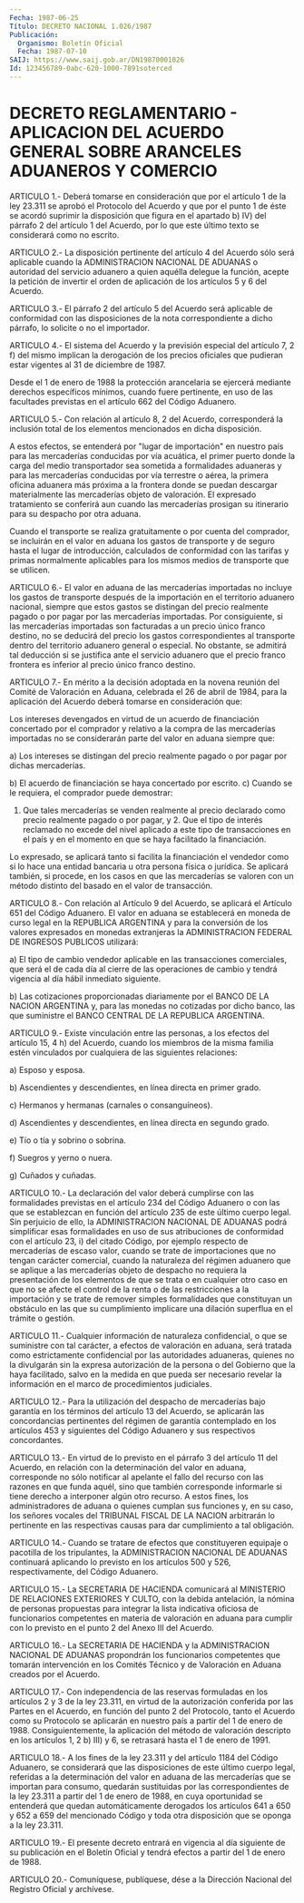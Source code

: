 ```yaml
---
Fecha: 1987-06-25
Título: DECRETO NACIONAL 1.026/1987
Publicación:
  Organismo: Boletín Oficial
  Fecha: 1987-07-10
SAIJ: https://www.saij.gob.ar/DN19870001026
Id: 123456789-0abc-620-1000-7891soterced
---
```

# DECRETO REGLAMENTARIO - APLICACION DEL ACUERDO GENERAL SOBRE ARANCELES ADUANEROS Y COMERCIO

<a id="1"></a>
ARTICULO  1.-  Deberá  tomarse  en  consideración  que  por el artículo  1  de la ley 23.311 se aprobó el Protocolo del Acuerdo  y que por el punto  1  de  éste se acordó suprimir la disposición que figura en el apartado b) IV)  del  párrafo  2  del  artículo  1 del Acuerdo,  por  lo  que  este  último  texto  se considerará como no escrito.

<a id="2"></a>
ARTICULO  2.-  La  disposición  pertinente  del artículo 4 del Acuerdo  sólo será aplicable cuando la ADMINISTRACION  NACIONAL  DE ADUANAS o  autoridad  del servicio aduanero a quien aquélla delegue la función, acepte la petición  de  invertir el orden de aplicación de los artículos 5 y 6 del Acuerdo.

<a id="3"></a>
ARTICULO  3.-  El  párrafo  2  del artículo 5 del Acuerdo será aplicable  de  conformidad  con  las  disposiciones    de  la  nota correspondiente  a  dicho  párrafo, lo solicite o no el importador.

<a id="4"></a>
ARTICULO 4.- El sistema del Acuerdo y la previsión especial del artículo  7,  2  f) del mismo implican la derogación de los precios oficiales que pudieran  estar  vigentes al 31 de diciembre de 1987.

Desde el 1 de enero de 1988 la protección  arancelaria  se ejercerá mediante derechos específicos mínimos, cuando fuere pertinente,  en uso  de  las  facultades  previstas  en  el artículo 662 del Código Aduanero.

<a id="5"></a>
ARTICULO  5.-  Con  relación  al  artículo  8,  2 del Acuerdo, corresponderá  la  inclusión total de los elementos mencionados  en dicha disposición.

A  estos  efectos, se  entenderá  por  "lugar  de  importación"  en nuestro país  para  las mercaderías conducidas por vía acuática, el primer puerto donde la  carga  del medio transportador sea sometida a formalidades aduaneras y para  las mercaderías conducidas por vía terrestre o aérea, la primera oficina  aduanera  más  próxima  a la frontera  donde  se  puedan descargar materialmente las mercaderías objeto de valoración.  El  expresado  tratamiento  se conferirá aun cuando las mercaderías prosigan su itinerario para su  despacho por otra aduana.

Cuando  el  transporte  se  realiza gratuitamente o por cuenta  del comprador,  se  incluirán en el  valor  en  aduana  los  gastos  de transporte y de seguro  hasta  el lugar de introducción, calculados de  conformidad  con las tarifas y  primas  normalmente  aplicables para los mismos medios de transporte que se utilicen.

<a id="6"></a>
ARTICULO  6.- El valor en aduana de las mercaderías importadas no incluye los gastos  de  transporte  después de la importación en el  territorio  aduanero  nacional, siempre  que  estos  gastos  se distingan  del  precio  realmente   pagado  o  por  pagar  por  las mercaderías  importadas.  Por  consiguiente,   si  las  mercaderías importadas son facturadas a un precio único franco  destino,  no se deducirá  del  precio  los  gastos  correspondientes  al transporte dentro del territorio aduanero general o especial. No obstante,  se admitirá  tal  deducción  si se justifica ante el servicio aduanero que el precio franco frontera  es  inferior  al precio único franco destino.

<a id="7"></a>
ARTICULO  7.-  En  mérito  a la decisión adoptada en la novena reunión del Comité de Valoración  en  Aduana,  celebrada  el  26 de abril  de  1984,  para  la aplicación del Acuerdo deberá tomarse en consideración que:

Los intereses devengados  en  virtud  de un acuerdo de financiación concertado  por  el  comprador  y  relativo  a  la  compra  de  las mercaderías  importadas  no  se considerarán  parte  del  valor  en aduana siempre que:

a) Los intereses se distingan  del  precio  realmente  pagado o por pagar por dichas mercaderías.

b) El acuerdo de financiación se haya concertado por escrito.  c)  Cuando  se  le  requiera,  el  comprador  puede demostrar:

1.  Que tales mercaderías se venden realmente al  precio  declarado como precio realmente pagado o por pagar, y 2. Que  el tipo de interés reclamado no excede del nivel aplicado a este tipo  de  transacciones  en  el país y en el momento en que se haya facilitado la financiación.

Lo  expresado, se aplicará tanto si  facilita  la  financiación  el vendedor  como  si  lo  hace  una  entidad  bancaria u otra persona física o jurídica. Se aplicará también, si procede,  en  los  casos en  que  las  mercaderías  se  valoren  con  un método distinto del basado en el valor de transacción.

<a id="8"></a>
ARTICULO  8.-   Con relación al Artículo 9 del Acuerdo, se aplicará el Artículo 651 del Código Aduanero. El valor en aduana se establecerá en moneda de curso legal en la REPUBLICA ARGENTINA y para la conversión de los valores expresados en monedas extranjeras la ADMINISTRACION FEDERAL DE INGRESOS PUBLICOS utilizará:

a) El tipo de cambio vendedor aplicable en las transacciones comerciales, que será el de cada día al cierre de las operaciones de cambio y tendrá vigencia al día hábil inmediato siguiente.

b) Las cotizaciones proporcionadas diariamente por el BANCO DE LA NACION ARGENTINA y, para las monedas no cotizadas por dicho banco, las que suministre el BANCO CENTRAL DE LA REPUBLICA ARGENTINA.

<a id="9"></a>
ARTICULO  9.-  Existe  vinculación  entre  las personas, a los efectos del artículo 15, 4 h) del Acuerdo, cuando  los  miembros de la  misma familia estén vinculados por cualquiera de las siguientes relaciones:

a) Esposo y esposa.

b) Ascendientes  y descendientes, en línea directa en primer grado.

c) Hermanos y hermanas (carnales o consanguíneos).

d)  Ascendientes y  descendientes,  en  línea  directa  en  segundo grado.

e) Tío o tía y sobrino o sobrina.

f) Suegros y yerno o nuera.

g) Cuñados y cuñadas.

<a id="10"></a>
ARTICULO 10.- La declaración del valor deberá cumplirse con las formalidades  previstas  en  el  artículo 234 del Código Aduanero o con las que se establezcan en función  del  artículo  235  de  este último  cuerpo  legal.  Sin  perjuicio  de  ello, la ADMINISTRACION NACIONAL DE ADUANAS podrá simplificar esas formalidades  en  uso de sus  atribuciones  de conformidad con el artículo 23, i) del citado Código,  por ejemplo  respecto  de  mercaderías  de  escaso  valor, cuando se  trate de importaciones que no tengan carácter comercial, cuando la naturaleza  del  régimen  aduanero  que  se aplique a las mercaderías objeto de despacho no requiera la presentación  de  los elementos  de  que  se  trata o en cualquier otro caso en que no se afecte  el  control  de  la renta  o  de  las  restricciones  a  la importación  y  se  trate  de   remover  simples  formalidades  que constituyan un obstáculo en las  que  su cumplimiento implicare una dilación superflua en el trámite o gestión.

<a id="11"></a>
ARTICULO 11.- Cualquier información de naturaleza confidencial, o que  se  suministre  con tal carácter, a efectos de valoración en aduana,  será  tratada  como  estrictamente  confidencial  por  las autoridades aduaneras, quienes  no  la  divulgarán  sin  la expresa autorización  de  la persona o del Gobierno que la haya facilitado, salvo  en  la  medida   en  que  pueda  ser  necesario  revelar  la información en el marco de procedimientos judiciales.

<a id="12"></a>
ARTICULO  12.- Para la utilización del despacho de mercaderías bajo garantía en  los  términos  del  artículo  13  del Acuerdo, se aplicarán  las  concordancias  pertinentes del régimen de  garantía contemplado en los artículos 453  y  siguientes del Código Aduanero y sus respectivos concordantes.

<a id="13"></a>
ARTICULO  13.-  En  virtud  de lo previsto en el párrafo 3 del artículo  11  del Acuerdo, en relación  con  la  determinación  del valor en aduana,  corresponde  no  sólo  notificar  al  apelante el fallo  del  recurso  con  las razones en que funda aquél, sino  que también corresponde informarle  si tiene derecho a interponer algún otro  recurso.  A  estos fines, los  administradores  de  aduana  o quienes cumplan sus  funciones  y,  en su caso, los señores vocales del TRIBUNAL FISCAL DE LA NACION arbitrarán  lo  pertinente  en las respectivas    causas  para  dar  cumplimiento  a  tal  obligación.

<a id="14"></a>
ARTICULO  14.-  Cuando se tratare de efectos que constituyeren equipaje  o  pacotilla  de    los  tripulantes,  la  ADMINISTRACION NACIONAL  DE  ADUANAS  continuará  aplicando  lo  previsto  en  los artículos  500  y  526,  respectivamente,    del  Código  Aduanero.

<a id="15"></a>
ARTICULO  15.-  La  SECRETARIA  DE  HACIENDA  comunicará  al MINISTERIO   DE  RELACIONES  EXTERIORES  Y  CULTO,  con  la  debida antelación, la  nómina  de  personas  propuestas  para  integrar la lista  indicativa  oficiosa de funcionarios competentes en  materia de valoración en aduana  para cumplir con lo previsto en el punto 2 del Anexo III del Acuerdo.

<a id="16"></a>
ARTICULO  16.-  La  SECRETARIA DE HACIENDA y la ADMINISTRACION NACIONAL DE ADUANAS propondrán  los  funcionarios  competentes  que tomarán  intervención  en  los  Comités  Técnico y de Valoración en Aduana creados por el Acuerdo.

<a id="17"></a>
ARTICULO  17.- Con independencia de las reservas formuladas en los artículos 2  y 3 de la ley 23.311, en virtud de la autorización conferida por las  Partes en el Acuerdo, en función del punto 2 del Protocolo, tanto el  Acuerdo  como  su  Protocolo  se  aplicarán en nuestro  país  a  partir del 1 de enero de 1988. Consiguientemente, la aplicación del método  de  valoración descripto en los artículos 1,  2 b) III) y 6, se retrasará  hasta  el  1  de  enero  de  1991.

<a id="18"></a>
ARTICULO 18.- A los fines de la ley 23.311 y del artículo 1184 del Código  Aduanero,  se considerará que las disposiciones de este último cuerpo legal, referidas  a  la  determinación  del  valor en aduana  de  las  mercaderías que se importan para consumo, quedarán sustituidas por las  correspondientes de la ley 23.311 a partir del 1 de enero de 1988, en  cuya  oportunidad  se  entenderá que quedan automáticamente derogados los artículos 641 a 650  y  652 a 659 del mencionado Código y toda otra disposición que se oponga  a  la  ley 23.311.

<a id="19"></a>
ARTICULO  19.-  El presente decreto entrará en vigencia al día siguiente de su publicación  en el Boletín Oficial y tendrá efectos a partir del 1 de enero de 1988.

<a id="20"></a>
ARTICULO  20.-  Comuníquese,  publíquese,  dése a la Dirección Nacional del Registro Oficial y archívese.
